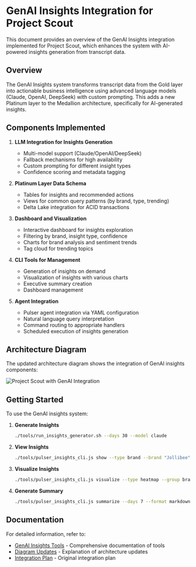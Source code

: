 # GenAI Insights Integration for Project Scout

This document provides an overview of the GenAI Insights integration implemented for Project Scout, which enhances the system with AI-powered insights generation from transcript data.

## Overview

The GenAI Insights system transforms transcript data from the Gold layer into actionable business intelligence using advanced language models (Claude, OpenAI, DeepSeek) with custom prompting. This adds a new Platinum layer to the Medallion architecture, specifically for AI-generated insights.

## Components Implemented

1. **LLM Integration for Insights Generation**
   - Multi-model support (Claude/OpenAI/DeepSeek)
   - Fallback mechanisms for high availability
   - Custom prompting for different insight types
   - Confidence scoring and metadata tagging

2. **Platinum Layer Data Schema**
   - Tables for insights and recommended actions
   - Views for common query patterns (by brand, type, trending)
   - Delta Lake integration for ACID transactions

3. **Dashboard and Visualization**
   - Interactive dashboard for insights exploration
   - Filtering by brand, insight type, confidence
   - Charts for brand analysis and sentiment trends
   - Tag cloud for trending topics

4. **CLI Tools for Management**
   - Generation of insights on demand
   - Visualization of insights with various charts
   - Executive summary creation
   - Dashboard management

5. **Agent Integration**
   - Pulser agent integration via YAML configuration
   - Natural language query interpretation
   - Command routing to appropriate handlers
   - Scheduled execution of insights generation

## Architecture Diagram

The updated architecture diagram shows the integration of GenAI insights components:

![Project Scout with GenAI Integration](docs/diagrams/project_scout_with_genai.png)

## Getting Started

To use the GenAI insights system:

1. **Generate Insights**
   ```bash
   ./tools/run_insights_generator.sh --days 30 --model claude
   ```

2. **View Insights**
   ```bash
   ./tools/pulser_insights_cli.js show --type brand --brand "Jollibee" --limit 5
   ```

3. **Visualize Insights**
   ```bash
   ./tools/pulser_insights_cli.js visualize --type heatmap --group brand --show
   ```

4. **Generate Summary**
   ```bash
   ./tools/pulser_insights_cli.js summarize --days 7 --format markdown --output summary.md
   ```

## Documentation

For detailed information, refer to:

- [GenAI Insights Tools](tools/README_GENAI_TOOLS.md) - Comprehensive documentation of tools
- [Diagram Updates](GENAI_DIAGRAM_UPDATES.md) - Explanation of architecture updates
- [Integration Plan](GENAI_INSIGHTS_INTEGRATION.md) - Original integration plan
